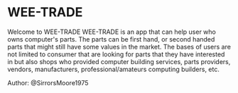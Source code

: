 # WEE-TRADE

Welcome to WEE-TRADE
WEE-TRADE is an app that can help user who owns computer's parts. The parts can be first hand, or second handed parts that might still have some values in the market. The bases of users are not limited to consumer that are looking for parts that they have interested in but also shops who provided computer building services, parts providers, vendors, manufacturers, professional/amateurs computing builders, etc.

Author: @SirrorsMoore1975
